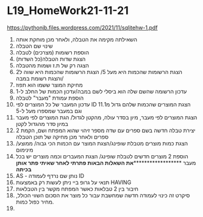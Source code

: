 # L19_HomeWork21-11-21

https://pythonjb.files.wordpress.com/2021/11/sqlitehw-1.pdf



1. השאילתה מקימה את הטבלה, ולאחר מכן  מוחקת אותה
2. שינוי שם הטבלה
3. הוספת רשומות (מצרכים) לטבלה
4. הצגת שדות הטבלה(כל השדות)
5. הצגה רק של ת.ז ושמות מהטבלה
6. הצגת הרשומות שהכמות היא מעל 5/ הצגת הרשומות שהכמות היא שווה ל2 /והצגת רשומת במבה
7. מחיקת המוצר ששמו הוא תפוז
8. עדכון הרשומה שהשם שלה הוא ביסלי לשם במבה/עדכון הכמות של החלב ל-1
9. הוספת עמודת "מעבר" לטבלה
10. עדכון המעבר של כל המוצרים לפי ID
11.הצגת המוצרים שהכמות שלהם גדול מ1 וגם במעבר שמספרו מעל ל-5
12. הצגת המוצרים לפי מעבר, מיון בסדר עולה, מהקטן לגדול/ הגת המוצרים לפי מעבר במיון סדר מהגדול לקטן
13. יצירת טבלה חדשה בשם ספרים עם שדה מספר זיהוי שהוא המפתח ושם, הקמת 2 ספרים ולאחר מכן מחיקה של תוכן הטבלה
14. הצגת  כמות מוצרים מטבלת שופינג/הצגת המוצר עם הכמות הכי גבוה/ ממוצע/ מינימום
15. הוספת 2 מוצרים חדשים לטבלת שופינג/ הצגת המעברים וכמה מוצרים יש בכל מעבר
****************************************************את השאלות הבאות פתרתי לאחר שאיתי פתר אותן בכיתה**********************************
16. AS - נותן שם נרדף לעמודה ID
17. תנאי על גרופ ביי ניתן לעשות רק באמצעות HAVING
18. חיבור בין 2 טבלאות כאשר המפתח מקשר בין הטבלאות
19. סיקרט זה כינוי לעמודה חדשה שמחשבת עבור כל מוצר את הסכום השווי הכולל, מחיר כפול כמות.
20. 
